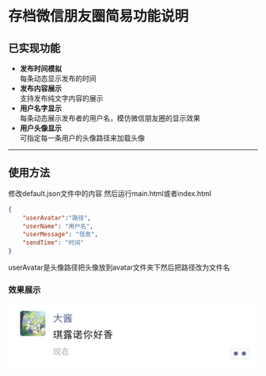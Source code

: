 # 存档微信朋友圈简易功能说明

## 已实现功能

- **发布时间模拟**  
  每条动态显示发布的时间
- **发布内容展示**  
  支持发布纯文字内容的展示
- **用户名字显示**  
  每条动态展示发布者的用户名，模仿微信朋友圈的显示效果
- **用户头像显示**  
  可指定每一条用户的头像路径来加载头像

---

## 使用方法
修改default.json文件中的内容
然后运行main.html或者index.html
```json
{
    "userAvatar":"路径",
    "userName": "用户名",
    "userMessage": "信息",
    "sendTime": "时间"
}
```
userAvatar是头像路径把头像放到avatar文件夹下然后把路径改为文件名
### 效果展示
![展示](./preview/1.png)